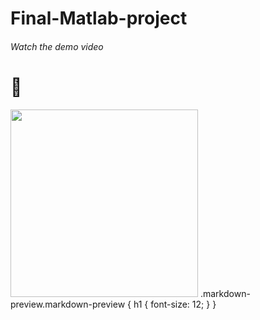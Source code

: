 # Final-Matlab-project
###### Watch the demo video 
# :movie_camera:
[<img src="https://img.youtube.com/vi/ZJxazw6XckY/maxresdefault.jpg" width="300">](https://youtu.be/ZJxazw6XckY)
.markdown-preview.markdown-preview {
  h1 { font-size: 12; }
}
